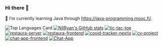 ### Hi there 👋

<!--
**NilRyan/NilRyan** is a ✨ _special_ ✨ repository because its `README.md` (this file) appears on your GitHub profile.

Here are some ideas to get you started:

- 🔭 I’m currently working on ...
- 🌱 I’m currently learning ...
- 👯 I’m looking to collaborate on ...
- 🤔 I’m looking for help with ...
- 💬 Ask me about ...
- 📫 How to reach me: ...
- 😄 Pronouns: ...
- ⚡ Fun fact: ...
-->
🌱 I’m currently learning Java through https://java-programming.mooc.fi/.

![Top Languages Card](https://github-readme-stats.vercel.app/api/top-langs/?username=NilRyan)
[![NilRyan's GitHub stats](https://github-readme-stats.vercel.app/api?username=NilRyan)](https://github.com/NilRyan/github-readme-stats)
[![tic-tac-toe](https://github-readme-stats.vercel.app/api/pin/?username=NilRyan&repo=tic-tac-toe)](https://github.com/NilRyan/tic-tac-toe)
[![restaura-server](https://github-readme-stats.vercel.app/api/pin/?username=NilRyan&repo=restaura-server)](https://github.com/NilRyan/restaura-server)
[![restaura-frontend](https://github-readme-stats.vercel.app/api/pin/?username=NilRyan&repo=restaura-frontend)](https://github.com/NilRyan/restaura-frontend)
[![covid-tracker-nextjs](https://github-readme-stats.vercel.app/api/pin/?username=NilRyan&repo=covid-tracker-nextjs)](https://github.com/NilRyan/covid-tracker-nextjs)
[![cv-project](https://github-readme-stats.vercel.app/api/pin/?username=NilRyan&repo=cv-project)](https://github.com/NilRyan/cv-project)
[![chat-app-frontend](https://github-readme-stats.vercel.app/api/pin/?username=NilRyan&repo=chat-app-frontend)](https://github.com/NilRyan/chat-app-frontend)
[![Chat-App](https://github-readme-stats.vercel.app/api/pin/?username=NilRyan&repo=Chat-App)](https://github.com/NilRyan/Chat-App)


